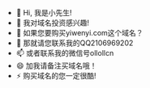 - 👋 Hi, 我是小先生!
- 👀 我对域名投资感兴趣!
- 🌱 如果您要购买yiwenyi.com这个域名？
- 💞️ 那就请您联系我的QQ2106969202
- 📫 或者联系我的微信号ollollcn
- 😄 加我请备注买域名哦！
- ⚡ 购买域名的您一定很酷!

<!---
m55667788/m55667788 is a ✨ special ✨ repository because its `README.md` (this file) appears on your GitHub profile.
You can click the Preview link to take a look at your changes.
--->
